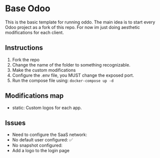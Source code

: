 # Base Odoo

This is the basic template for running oddo. The main idea is to start
every Odoo project as a fork of this repo.
For now im just doing aesthetic modifications for each client.

## Instructions
1. Fork the repo
3. Change the name of the folder to something recognizable.
2. Make the custom modifications
3. Configure the .env file, you MUST change the exposed port.
4. Run the compose file using: `docker-compose up -d`

## Modifications map

- static: Custom logos for each app.

## **Issues**
- Need to configure the SaaS network:
- No default user configured: ✅
- No snapshot configured:
- Add a logo to the login page

